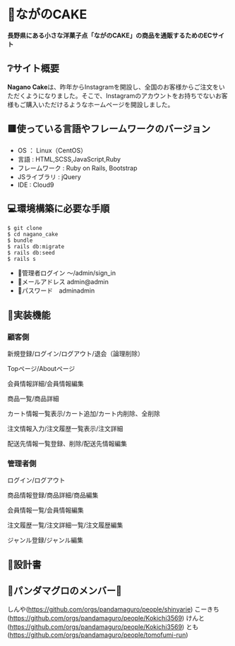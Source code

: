 # 🎂ながのCAKE

**長野県にある小さな洋菓子点「ながのCAKE」の商品を通販するためのECサイト**


## ❔サイト概要
**Nagano Cake**は、昨年からInstagramを開設し、全国のお客様からご注文をいただくようになりました。そこで、Instagramのアカウントをお持ちでないお客様もご購入いただけるようなホームページを開設しました。

## 🟥使っている言語やフレームワークのバージョン

* OS ： Linux（CentOS）
* 言語 : HTML,SCSS,JavaScript,Ruby
* フレームワーク : Ruby on Rails, Bootstrap
* JSライブラリ : jQuery
* IDE : Cloud9

## 💻環境構築に必要な手順
```
$ git clone 
$ cd nagano_cake
$ bundle
$ rails db:migrate
$ rails db:seed
$ rails s
```

* 👮‍管理者ログイン 〜/admin/sign_in
* 📩メールアドレス admin@admin
* 🔑パスワード　adminadmin

## 🎁実装機能
### 顧客側
新規登録/ログイン/ログアウト/退会（論理削除）

Topページ/Aboutページ

会員情報詳細/会員情報編集

商品一覧/商品詳細

カート情報一覧表示/カート追加/カート内削除、全削除

注文情報入力/注文履歴一覧表示/注文詳細

配送先情報一覧登録、削除/配送先情報編集

### 管理者側
ログイン/ログアウト

商品情報登録/商品詳細/商品編集

会員情報一覧/会員情報編集

注文履歴一覧/注文詳細一覧/注文履歴編集

ジャンル登録/ジャンル編集

## 📕設計書


## 🐼パンダマグロのメンバー🍣
しんや(https://github.com/orgs/pandamaguro/people/shinyarie)
こーきち(https://github.com/orgs/pandamaguro/people/Kokichi3569)
けんと(https://github.com/orgs/pandamaguro/people/Kokichi3569)
とも(https://github.com/orgs/pandamaguro/people/tomofumi-run)
